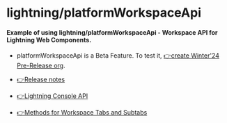 # lightning/platformWorkspaceApi

#### Example of using lightning/platformWorkspaceApi - Workspace API for Lightning Web Components.

* platformWorkspaceApi is a Beta Feature. To test it, [👉create Winter'24 Pre-Release org](https://www.salesforce.com/form/signup/prerelease-winter24/).

* [👉Release notes](https://help.salesforce.com/s/articleView?id=release-notes.rn_lwc_workspaceAPI.htm&release=246&type=5)

* [👉Lightning Console API](https://developer.salesforce.com/docs/atlas.en-us.246.0.api_console.meta/api_console/sforce_api_console_js_lightning_syntax.htm)

* [👉Methods for Workspace Tabs and Subtabs](https://developer.salesforce.com/docs/atlas.en-us.246.0.api_console.meta/api_console/sforce_api_console_methods_lightning_workspaceAPI.htm)


